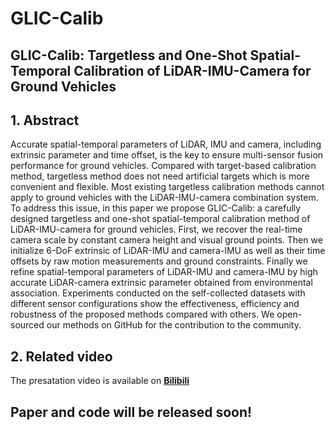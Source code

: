 # GLIC-Calib
## GLIC-Calib: Targetless and One-Shot Spatial-Temporal Calibration of LiDAR-IMU-Camera for Ground Vehicles

## 1. Abstract
Accurate spatial-temporal parameters of LiDAR, IMU and camera, including extrinsic parameter and time offset, is the key to ensure multi-sensor fusion performance for ground vehicles. Compared with target-based calibration method, targetless method does not need artificial targets which is more convenient and flexible. Most existing targetless calibration methods cannot apply to ground vehicles with the LiDAR-IMU-camera combination system. To address this issue, in this paper we propose GLIC-Calib: a carefully designed targetless and one-shot spatial-temporal calibration method of LiDAR-IMU-camera for ground vehicles. First, we recover the real-time camera scale by constant camera height and visual ground points. Then we initialize 6-DoF extrinsic of LiDAR-IMU and camera-IMU as well as their time offsets by raw motion measurements and ground constraints. Finally we refine spatial-temporal parameters of LiDAR-IMU and camera-IMU by high accurate LiDAR-camera extrinsic parameter obtained from environmental association. Experiments conducted on the self-collected datasets with different sensor configurations show the effectiveness, efficiency and robustness of the proposed methods compared with others. We open-sourced our methods on GitHub for the contribution to the community.

## 2. Related video
The presatation video is available on [**Bilibili**](https://www.bilibili.com/video/BV1W8sUzWEud/)

## Paper and code will be released soon!
